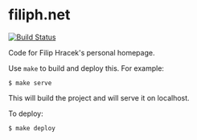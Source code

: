# filiph.net 

[![Build Status](https://travis-ci.org/filiph/filiphnet.svg?branch=master)](https://travis-ci.org/filiph/filiphnet)

Code for Filip Hracek's personal homepage.

Use `make` to build and deploy this. For example:

```
$ make serve
```

This will build the project and will serve it on localhost.

To deploy:

```
$ make deploy
```
